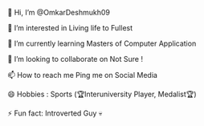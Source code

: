👋 Hi, I’m @OmkarDeshmukh09

👀 I’m interested in Living life to Fullest

🌱 I’m currently learning Masters of Computer Application

💞️ I’m looking to collaborate on Not Sure !

📫 How to reach me Ping me on Social Media

😄 Hobbies : Sports (🏆Interuniversity Player, Medalist🏆)

⚡ Fun fact: Introverted Guy 💀
